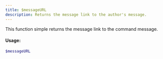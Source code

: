 ```yaml
---
title: $messageURL
description: Returns the message link to the author's message.
---
```


This function simple returns the message link to the command message.

#### Usage:

```php
$messageURL
```



